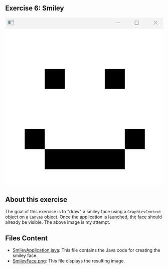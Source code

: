 ## Exercise 6: Smiley
<img src = https://github.com/chanronnie/Java_Programming_MOOC_Helsinki/blob/main/Part%2014/2.%20Multimedia%20in%20program/Part14_06.Smiley/SmileyFace.png>

## About this exercise
The goal of this exercise is to "draw" a smiley face using a `GraphicsContext` object on a `Canvas` object. 
Once the application is launched, the face should already be visible. The above image is my attempt.

## Files Content
* [SmileyApplication.java](SmileyApplication.java): This file contains the Java code for creating the smiley face.
* [SmileyFace.png](SmileyFace.png): This file displays the resulting image.
